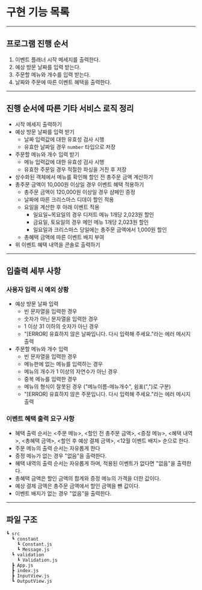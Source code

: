 # 구현 기능 목록

---
## 프로그램 진행 순서
1. 이벤트 플래너 시작 메세지를 출력한다.
2. 예상 방문 날짜를 입력 받는다.
3. 주문할 메뉴와 개수를 입력 받는다.
4. 날짜와 주문에 따른 이벤트 혜택을 출력한다.

---
## 진행 순서에 따른 기타 서비스 로직 정리
- 시작 메세지 출력하기
- 예상 방문 날짜를 입력 받기
  - 날짜 입력값에 대한 유효성 검사 시행
  - 유효한 날짜일 경우 `number` 타입으로 저장
- 주문할 메뉴와 개수 입력 받기
  - 메뉴 입력값에 대한 유효성 검사 시행
  - 유효한 주문일 경우 적절한 파싱을 거친 후 저장
- 상수화된 객체에서 메뉴를 확인해 할인 전 총주문 금액 계산하기
- 총주문 금액이 10,000원 이상일 경우 이벤트 혜택 적용하기
  - 총주문 금액이 120,000원 이상일 경우 샴페인 증정
  - 날짜에 따른 크리스마스 디데이 할인 적용
  - 요일을 계산한 후 아래 이벤트 적용
    - 일요일~목요일의 경우 디저트 메뉴 1개당 2,023원 할인
    - 금요일, 토요일의 경우 메인 메뉴 1개당 2,023원 할인
    - 일요일과 크리스마스 당일에는 총주문 금액에서 1,000원 할인
  - 총혜택 금액에 따른 이벤트 배지 부여
- 위 이벤트 혜택 내역을 콘솔로 출력하기

---
## 입출력 세부 사항
### 사용자 입력 시 예외 상황
- 예상 방문 날짜 입력
  - 빈 문자열을 입력한 경우
  - 숫자가 아닌 문자열을 입력한 경우
  - 1 이상 31 이하의 숫자가 아닌 경우
  - "[ERROR] 유효하지 않은 날짜입니다. 다시 입력해 주세요."라는 에러 메시지 출력
- 주문할 메뉴와 개수 입력
  - 빈 문자열을 입력한 경우
  - 메뉴판에 없는 메뉴를 입력하는 경우
  - 메뉴의 개수가 1 이상의 자연수가 아닌 경우
  - 중복 메뉴를 입력한 경우
  - 메뉴의 형식이 잘못된 경우 ("메뉴이름-메뉴개수", 쉼표(",")로 구분)
  - "[ERROR] 유효하지 않은 주문입니다. 다시 입력해 주세요."라는 에러 메시지 출력

### 이벤트 혜택 출력 요구 사항
- 혜택 출력 순서는 <주문 메뉴>, <할인 전 총주문 금액>, <증정 메뉴>, <혜택 내역>, <총혜택 금액>, <할인 후 예상 결제 금액>, <12월 이벤트 배지> 순으로 한다.
- 주문 메뉴의 출력 순서는 자유롭게 한다
- 증정 메뉴가 없는 경우 "없음"을 출력한다.
- 혜택 내역의 출력 순서는 자유롭게 하며, 적용된 이벤트가 없다면 "없음"을  출력한다.
- 총혜택 금액은 할인 금액의 합계와 증정 메뉴의 가격을 더한 값이다.
- 예상 결제 금액은 총주문 금액에서 할인 금액을 뺸 값이다.
- 이벤트 배지가 없는 경우 "없음"을 출력한다.

---
## 파일 구조
```
┗ src
  ┗ constant
    ┗ Constant.js
    ┗ Message.js
  ┗ validation
    ┗ Validation.js
  ┣ App.js
  ┣ index.js
  ┣ InputView.js
  ┗ OutputView.js
```
